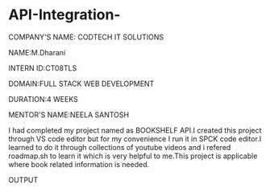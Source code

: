 # API-Integration-

COMPANY'S NAME: CODTECH IT SOLUTIONS 

NAME:M.Dharani

INTERN ID:CT08TLS

DOMAIN:FULL STACK WEB DEVELOPMENT 

DURATION:4 WEEKS

MENTOR'S NAME:NEELA SANTOSH 

I had completed my project named as BOOKSHELF API.I created this project through VS code editor but for my convenience I run it in SPCK code editor.I learned to do it through collections of youtube videos and i refered roadmap.sh to learn it which is very helpful to me.This project is applicable where book related information is needed.

OUTPUT
